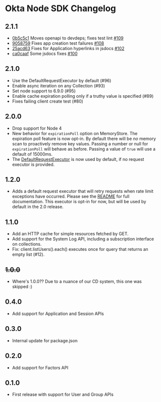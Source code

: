# Okta Node SDK Changelog

## 2.1.1
- [0b5c5c1](https://github.com/okta/okta-sdk-nodejs/commit/0b5c5c180f98ee7c757f9753b54bcf75f181fdb7) Moves openapi to devdeps; fixes test lint [#109](https://github.com/okta/okta-sdk-nodejs/pull/109)
- [9058759](https://github.com/okta/okta-sdk-nodejs/commit/905875989e18707a3a83841969ab9a437bcef87c) Fixes app creation test failures [#108](https://github.com/okta/okta-sdk-nodejs/pull/108)
- [25acd63](https://github.com/okta/okta-sdk-nodejs/commit/25acd631727b4bddf8fb6939361fca78b30425fd) Fixes for Application hyperlinks in jsdocs [#102](https://github.com/okta/okta-sdk-nodejs/pull/102)
- [ca0caaf](https://github.com/okta/okta-sdk-nodejs/commit/ca0caaf61b38ae940085e3dba04be55ce218e5c9) Some jsdocs fixes [#100](https://github.com/okta/okta-sdk-nodejs/pull/100)

## 2.1.0
- Use the DefaultRequestExecutor by default (#96)
- Enable async iteration on any Collection (#93)
- Set node support to 6.9.0 (#95)
- Enable cache expiration polling only if a truthy value is specified (#89)
- Fixes failing client create test (#80)

## 2.0.0
- Drop support for Node 4
- New behavior for `expirationPoll` option on MemoryStore. The expiration poll feature is now opt-in. By default there will be *no* memory scan to proactively remove key values. Passing a number or null for `expirationPoll` will behave as before. Passing a value of `true` will use a default of 15000ms.
- The [DefaultRequestExecutor] is now used by default, if no request executor is provided.

## 1.2.0

- Adds a default request executor that will retry requests when rate limit exceptions have occurred.  Please see the [README](README.md) for full documentation.  This executor is opt-in for now, but will be used by default in the 2.0 release.

## 1.1.0

- Add an HTTP cache for simple resources fetched by GET.
- Add support for the System Log API, including a subscription interface on collections.
- Fix: client.listUsers().each() executes once for query that returns an empty list (#12).

## ~~1.0.0~~

* Where's 1.0.0?? Due to a nuance of our CD system, this one was skipped :)

## 0.4.0

- Add support for Application and Session APIs

## 0.3.0

- Internal update for package.json

## 0.2.0

- Add support for Factors API

## 0.1.0

- First release with support for User and Group APIs

[DefaultRequestExecutor]: src/default-request-executor.js
